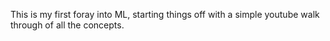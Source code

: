 This is my first foray into ML, starting things off with a simple youtube walk through of all the concepts.
